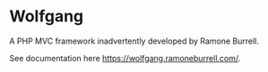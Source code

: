 # Wolfgang

A PHP MVC framework inadvertently developed by Ramone Burrell.

See documentation here https://wolfgang.ramoneburrell.com/.

